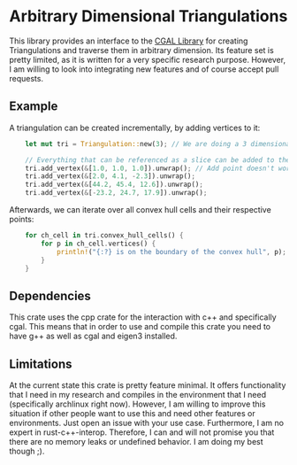 # Arbitrary Dimensional Triangulations

This library provides an interface to the [CGAL
Library](https://cgal.org) for creating Triangulations and traverse
them in arbitrary dimension. Its feature set is pretty limited, as it
is written for a very specific research purpose. However, I am willing
to look into integrating new features and of course accept pull requests.

## Example
A triangulation can be created incrementally, by adding vertices to it:

``` rust
    let mut tri = Triangulation::new(3); // We are doing a 3 dimensional triangulation

    // Everything that can be referenced as a slice can be added to the Triangulation
    tri.add_vertex(&[1.0, 1.0, 1.0]).unwrap(); // Add point doesn't work for points in the wrong dimension
    tri.add_vertex(&[2.0, 4.1, -2.3]).unwrap();
    tri.add_vertex(&[44.2, 45.4, 12.6]).unwrap();
    tri.add_vertex(&[-23.2, 24.7, 17.9]).unwrap();
```

Afterwards, we can iterate over all convex hull cells and their respective points:

``` rust
    for ch_cell in tri.convex_hull_cells() {
        for p in ch_cell.vertices() {
            println!("{:?} is on the boundary of the convex hull", p);
        }
    }
```

## Dependencies

This crate uses the cpp crate for the interaction with c++ and
specifically cgal. This means that in order to use and compile this
crate you need to have g++ as well as cgal and eigen3 installed.

## Limitations

At the current state this crate is pretty feature minimal. It offers
functionality that I need in my research and compiles in the
environment that I need (specifically archlinux right now). However, I
am willing to improve this situation if other people want to use this
and need other features or environments. Just open an issue with your
use case. Furthermore, I am no expert in rust-c++-interop. Therefore,
I can and will not promise you that there are no memory leaks or
undefined behavior. I am doing my best though ;).



